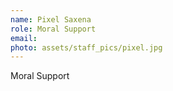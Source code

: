 ```yaml
---
name: Pixel Saxena
role: Moral Support
email: 
photo: assets/staff_pics/pixel.jpg
---
```


Moral Support